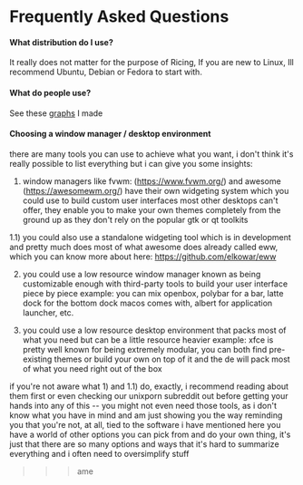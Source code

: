 # Frequently Asked Questions

#### What distribution do I use?
It really does not matter for the purpose of Ricing, If you are new to Linux,
Ill recommend Ubuntu, Debian or Fedora to start with.

#### What do people use?
See these [graphs](/out/ricing/graphs/index.html) I made

#### Choosing a window manager / desktop environment
>>>
there are many tools you can use to achieve what you want, i don't think it's really possible to list everything but i can give you some insights:

1) window managers like fvwm: (https://www.fvwm.org/) and awesome (https://awesomewm.org/) have their own widgeting system which you could use to build custom user interfaces most other desktops can't offer, they enable you to make your own themes completely from the ground up as they don't rely on the popular gtk or qt toolkits

1.1) you could also use a standalone widgeting tool which is in development and pretty much does most of what awesome does already called eww, which you can know more about here: https://github.com/elkowar/eww

2) you could use a low resource window manager known as being customizable enough with third-party tools to build  your user interface piece by piece
example: you can mix openbox, polybar for a bar, latte dock for the bottom dock macos comes with, albert for application launcher, etc.

3) you could use a low resource desktop environment that packs most of what you need but can be a little resource heavier
example: xfce is pretty well known for being extremely modular, you can both find pre-existing themes or build your own on top of it and the de will pack most of what you need right out of the box

if you're not aware what 1) and 1.1) do, exactly, i recommend reading about them first or even checking our unixporn subreddit out before getting your hands into any of this -- you might not even need those tools, as i don't know what you have in mind and am just showing you the way
reminding you that you're not, at all, tied to the software i have mentioned here
you have a world of other options you can pick from and do your own thing, it's just that there are so many options and ways that it's hard to summarize everything and i often need to oversimplify stuff

>>>ame

